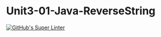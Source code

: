 # Unit3-01-Java-ReverseString
[![GitHub's Super Linter](https://github.com/ICS4U-Programming-VanN/Unit3-01-Java-ReverseString/workflows/GitHub's%20Super%20Linter/badge.svg)](https://github.com/ICS4U-Programming-VanN/Unit3-01-Java-ReverseString/actions)
